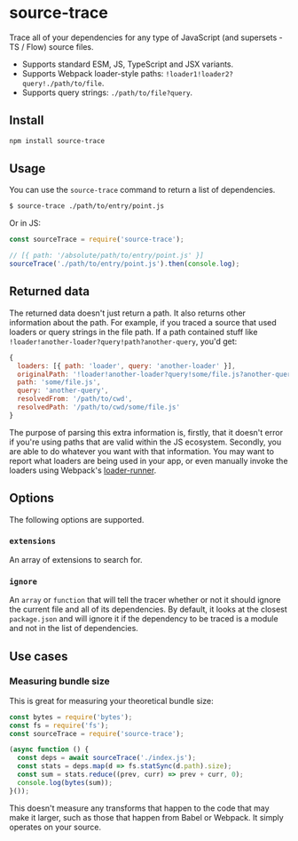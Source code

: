 # source-trace

Trace all of your dependencies for any type of JavaScript (and supersets - TS / Flow) source files.

* Supports standard ESM, JS, TypeScript and JSX variants.
* Supports Webpack loader-style paths: `!loader1!loader2?query!./path/to/file`.
* Supports query strings: `./path/to/file?query`.

## Install

```sh
npm install source-trace
```

## Usage

You can use the `source-trace` command to return a list of dependencies.

```sh
$ source-trace ./path/to/entry/point.js
```

Or in JS:

```js
const sourceTrace = require('source-trace');

// [{ path: '/absolute/path/to/entry/point.js' }]
sourceTrace('./path/to/entry/point.js').then(console.log);
```

## Returned data

The returned data doesn't just return a path. It also returns other information about the path. For example, if you traced a source that used loaders or query strings in the file path. If a path contained stuff like `!loader!another-loader?query!path?another-query`, you'd get:

```js
{
  loaders: [{ path: 'loader', query: 'another-loader' }],
  originalPath: '!loader!another-loader?query!some/file.js?another-query',
  path: 'some/file.js',
  query: 'another-query',
  resolvedFrom: '/path/to/cwd',
  resolvedPath: '/path/to/cwd/some/file.js'
}
```

The purpose of parsing this extra information is, firstly, that it doesn't error if you're using paths that are valid within the JS ecosystem. Secondly, you are able to do whatever you want with that information. You may want to report what loaders are being used in your app, or even manually invoke the loaders using Webpack's [loader-runner](https://github.com/webpack/loader-runner).

## Options

The following options are supported.

### `extensions`

An array of extensions to search for.

### `ignore`

An `array` or `function` that will tell the tracer whether or not it should ignore the current file and all of its dependencies. By default, it looks at the closest `package.json` and will ignore it if the dependency to be traced is a module and not in the list of dependencies.

## Use cases

### Measuring bundle size

This is great for measuring your theoretical bundle size:

```js
const bytes = require('bytes');
const fs = require('fs');
const sourceTrace = require('source-trace');

(async function () {
  const deps = await sourceTrace('./index.js');
  const stats = deps.map(d => fs.statSync(d.path).size);
  const sum = stats.reduce((prev, curr) => prev + curr, 0);
  console.log(bytes(sum));
}());
```

This doesn't measure any transforms that happen to the code that may make it larger, such as those that happen from Babel or Webpack. It simply operates on your source.
